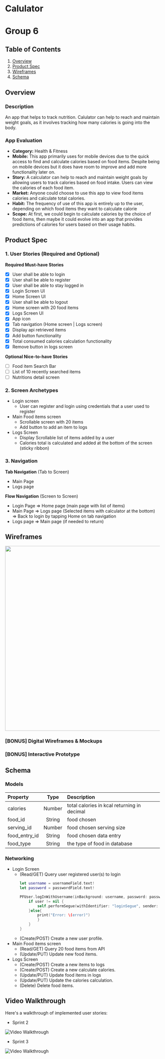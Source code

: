 # Calulator
# Group 6

## Table of Contents
1. [Overview](#Overview)
1. [Product Spec](#Product-Spec)
1. [Wireframes](#Wireframes)
2. [Schema](#Schema)

## Overview
### Description
An app that helps to track nutrition. Calulator can help to reach and maintain weight goals, as it involves tracking how many calories is going into the body.

### App Evaluation
- **Category:** Health & Fitness
- **Mobile:** This app primarily uses for mobile devices due to the quick access to find and calculate calories based on food items. Despite being on mobile devices but it does have room to improve and add more functionality later on. 
- **Story:** A calculator can help to reach and maintain weight goals by allowing users to track calories based on food intake. Users can view the calories of each food item. 
- **Market:** Anyone could choose to use this app to view food items calories and calculate total calories.
- **Habit:** The frequency of use of this app is entirely up to the user, depending on which food items they want to calculate calorie
- **Scope:** At first, we could begin to calculate calories by the choice of food items, then maybe it could evolve into an app that provides predictions of calories for users based on their usage habits. 

## Product Spec

### 1. User Stories (Required and Optional)

**Required Must-have Stories**

- [x] User shall be able to login
- [x] User shall be able to register
- [x] User shall be able to stay logged in
- [x] Login Screen UI
- [x] Home Screen UI
- [x] User shall be able to logout
- [x] Home screen with 20 food items
- [x] Logs Screen UI
- [x] App icon
- [x] Tab navigation (Home screen | Logs screen)
- [x] Display api retrieved items 
- [x] Add button functionality
- [x] Total consumed calories calculation functionality
- [x] Remove button in logs screen

**Optional Nice-to-have Stories**

- [ ] Food item Search Bar
- [ ] List of 10 recently searched items
- [ ] Nutritions detail screen

### 2. Screen Archetypes

* Login screen
    * User can register and login using credentials that a user used to register
* Main Food items screen
    * Scrollable screen with 20 items
    * Add button to add an item to logs
* Logs Screen
    * Display Scrollable list of items added by a user
    * Calories total is calculated and added at the bottom of the screen (sticky ribbon)

### 3. Navigation

**Tab Navigation** (Tab to Screen)

* Main Page
* Logs page

**Flow Navigation** (Screen to Screen)

* Login Page
   => Home page (main page with list of items)
* Main Page
   => Logs page (Selected items with calculator at the bottom)
   => Back to login by tapping Home on tab navigation
* Logs page
   => Main page (if needed to return)
   

## Wireframes 
<img src="https://i.imgur.com/gZLIjVX.jpg" width=600>

### [BONUS] Digital Wireframes & Mockups

### [BONUS] Interactive Prototype

## Schema 


### Models
| Property     | Type    | Description                    |
| :---         |     :---:      |          :--- |
| calories     | Number   | total calories in kcal returning in decimal                          |
| food_id      | String  | food chosen                    | 
| serving_id  | Number  | food chosen serving size          |
| food_entry_id| String  | food chosen data entry         |
| food_type    | String  | the type of food in database   |


### Networking
   - Login Screen
      - (Read/GET) Query user registered user(s) to login
        ```swift
        let username = usernameField.text!
        let password = passwordField.text!
        
        PFUser.logInWithUsername(inBackground: username, password: password) { (user, error) in
            if user != nil {
                self.performSegue(withIdentifier: "loginSegue", sender: nil)
            }else{
                print("Error: \(error)")
                }
            }
        }
         ```
     - (Create/POST) Create a new user profile.
   - Main Food items screen
      - (Read/GET) Query 20 food items from API
      - (Update/PUT) Update new food items.
   - Logs Screen
      - (Create/POST) Create a new items to logs
      - (Create/POST) Create a new calculate calories.
      - (Update/PUT) Update food items in logs
      - (Update/PUT) Update the calories calculation.
      - (Delete) Delete food items.
## Video Walkthrough

Here's a walkthrough of implemented user stories:

* Sprint 2

<img src='https://media.giphy.com/media/mLC0dZBv0BR9zRe6CT/giphy.gif' title='Video Walkthrough' width='' alt='Video Walkthrough' />

* Sprint 3
<img src='http://g.recordit.co/SR7JGeg9k5.gif' title='Video Walkthrough' width='' alt='Video Walkthrough' />

